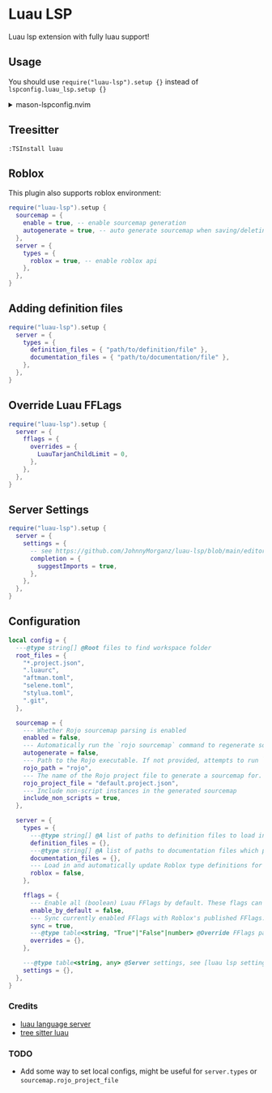 # Luau LSP
Luau lsp extension with fully luau support!

## Usage
You should use `require("luau-lsp").setup {}` instead of `lspconfig.luau_lsp.setup {}`
<details>
<summary>mason-lspconfig.nvim</summary>

```lua
require("mason-lspconfig").setup_handlers {
  ["luau_lsp"] = function()
    require("luau-lsp").setup {}
  end,
}
```
</details>

## Treesitter
`:TSInstall luau`

## Roblox
This plugin also supports roblox environment:
```lua
require("luau-lsp").setup {
  sourcemap = {
    enable = true, -- enable sourcemap generation
    autogenerate = true, -- auto generate sourcemap when saving/deleting buffers
  },
  server = {
    types = {
      roblox = true, -- enable roblox api
    },
  },
}
```

## Adding definition files
```lua
require("luau-lsp").setup {
  server = {
    types = {
      definition_files = { "path/to/definition/file" },
      documentation_files = { "path/to/documentation/file" },
    },
  },
}
```

## Override Luau FFLags
```lua
require("luau-lsp").setup {
  server = {
    fflags = {
      overrides = {
        LuauTarjanChildLimit = 0,
      },
    },
  },
}
```

## Server Settings
```lua
require("luau-lsp").setup {
  server = {
    settings = {
      -- see https://github.com/JohnnyMorganz/luau-lsp/blob/main/editors/code/package.json
      completion = {
        suggestImports = true,
      },
    },
  },
}
```

## Configuration
```lua
local config = {
  ---@type string[] @Root files to find workspace folder
  root_files = {
    "*.project.json",
    ".luaurc",
    "aftman.toml",
    "selene.toml",
    "stylua.toml",
    ".git",
  },

  sourcemap = {
    --- Whether Rojo sourcemap parsing is enabled
    enabled = false,
    --- Automatically run the `rojo sourcemap` command to regenerate sourcemaps on changes
    autogenerate = false,
    --- Path to the Rojo executable. If not provided, attempts to run `rojo` in the workspace directory, so it must be available on the PATH
    rojo_path = "rojo",
    --- The name of the Rojo project file to generate a sourcemap for. Only applies if `sourcemap.autogenerate` is enabled
    rojo_project_file = "default.project.json",
    --- Include non-script instances in the generated sourcemap
    include_non_scripts = true,
  },

  server = {
    types = {
      ---@type string[] @A list of paths to definition files to load in to the type checker. Note that definition file syntax is currently unstable and may change at any time
      definition_files = {},
      ---@type string[] @A list of paths to documentation files which provide documentation support to the definition files provided
      documentation_files = {},
      --- Load in and automatically update Roblox type definitions for the type checker
      roblox = false,
    },

    fflags = {
      --- Enable all (boolean) Luau FFlags by default. These flags can later be overriden by `server.fflags.override` and `server.fflags.sync`
      enable_by_default = false,
      --- Sync currently enabled FFlags with Roblox's published FFlags. This currently only syncs FFlags which begin with "Luau"
      sync = true,
      ---@type table<string, "True"|"False"|number> @Override FFlags passed to Luau
      overrides = {},
    },

    ---@type table<string, any> @Server settings, see [luau lsp settings](https://github.com/JohnnyMorganz/luau-lsp/blob/main/editors/code/package.json)
    settings = {},
  },
}
```

### Credits
* [luau language server](https://github.com/JohnnyMorganz/luau-lsp/)
* [tree sitter luau](https://github.com/polychromatist/tree-sitter-luau)

### TODO
* Add some way to set local configs, might be useful for `server.types` or `sourcemap.rojo_project_file`

